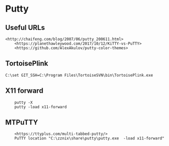 Putty
=========================================

## Useful URLs

	<http://chaifeng.com/blog/2007/06/putty_200611.html>
        <https://planethawleywood.com/2017/10/12/KiTTY-vs-PuTTY>
        <https://github.com/AlexAkulov/putty-color-themes>

## TortoisePlink

	C:\set GIT_SSH=C:\Program Files\TortoiseSVN\bin\TortoisePlink.exe

##  X11 forward
    
        putty -X
        putty -load x11-forward

##  MTPuTTY
    
        <https://ttyplus.com/multi-tabbed-putty/>
        PuTTY location "C:\zznix\share\putty\putty.exe  -load x11-forward"
